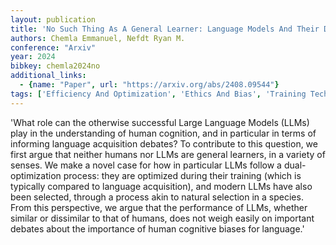 ```yaml
---
layout: publication
title: 'No Such Thing As A General Learner: Language Models And Their Dual Optimization'
authors: Chemla Emmanuel, Nefdt Ryan M.
conference: "Arxiv"
year: 2024
bibkey: chemla2024no
additional_links:
  - {name: "Paper", url: "https://arxiv.org/abs/2408.09544"}
tags: ['Efficiency And Optimization', 'Ethics And Bias', 'Training Techniques']
---
```

'What role can the otherwise successful Large Language Models (LLMs) play in the understanding of human cognition, and in particular in terms of informing language acquisition debates? To contribute to this question, we first argue that neither humans nor LLMs are general learners, in a variety of senses. We make a novel case for how in particular LLMs follow a dual-optimization process: they are optimized during their training (which is typically compared to language acquisition), and modern LLMs have also been selected, through a process akin to natural selection in a species. From this perspective, we argue that the performance of LLMs, whether similar or dissimilar to that of humans, does not weigh easily on important debates about the importance of human cognitive biases for language.'
